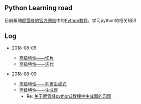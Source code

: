 ## Python Learning road

目前跟随[廖雪峰的官方网站](https://www.liaoxuefeng.com/)中的[Python教程](https://www.liaoxuefeng.com/wiki/0014316089557264a6b348958f449949df42a6d3a2e542c000)，学习python的相关知识

## Log

- 2018-08-06
  - [高级特性——切片](https://www.liaoxuefeng.com/wiki/0014316089557264a6b348958f449949df42a6d3a2e542c000/001431756919644a792ee4ead724ef7afab3f7f771b04f5000)
  - [高级特性——迭代](https://www.liaoxuefeng.com/wiki/0014316089557264a6b348958f449949df42a6d3a2e542c000/001431779637539089fd627094a43a8a7c77e6102e3a811000)

- 2018-08-09
  - [高级特性——列表生成式](https://www.liaoxuefeng.com/wiki/0014316089557264a6b348958f449949df42a6d3a2e542c000/001431779637539089fd627094a43a8a7c77e6102e3a811000)
  - [高级特性——生成器](https://www.liaoxuefeng.com/wiki/0014316089557264a6b348958f449949df42a6d3a2e542c000/0014317799226173f45ce40636141b6abc8424e12b5fb27000)
    - Re: [关于廖雪峰python3教程中生成器的习题](https://blog.csdn.net/kashell/article/details/81482140)
